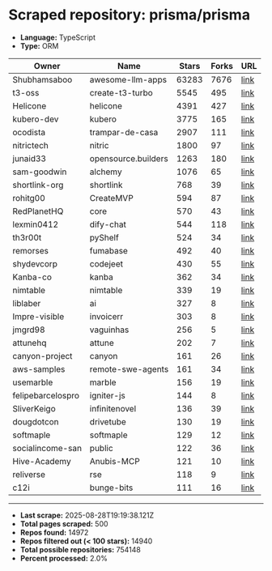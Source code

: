 # Scraped repository: prisma/prisma
* **Language:** TypeScript
* **Type:** ORM

| Owner | Name | Stars | Forks | URL |
|---|---|---|---|---|
| Shubhamsaboo | awesome-llm-apps | 63283 | 7676 | [link](https://github.com/Shubhamsaboo/awesome-llm-apps) |
| t3-oss | create-t3-turbo | 5545 | 495 | [link](https://github.com/t3-oss/create-t3-turbo) |
| Helicone | helicone | 4391 | 427 | [link](https://github.com/Helicone/helicone) |
| kubero-dev | kubero | 3775 | 165 | [link](https://github.com/kubero-dev/kubero) |
| ocodista | trampar-de-casa | 2907 | 111 | [link](https://github.com/ocodista/trampar-de-casa) |
| nitrictech | nitric | 1800 | 97 | [link](https://github.com/nitrictech/nitric) |
| junaid33 | opensource.builders | 1263 | 180 | [link](https://github.com/junaid33/opensource.builders) |
| sam-goodwin | alchemy | 1076 | 65 | [link](https://github.com/sam-goodwin/alchemy) |
| shortlink-org | shortlink | 768 | 39 | [link](https://github.com/shortlink-org/shortlink) |
| rohitg00 | CreateMVP | 594 | 87 | [link](https://github.com/rohitg00/CreateMVP) |
| RedPlanetHQ | core | 570 | 43 | [link](https://github.com/RedPlanetHQ/core) |
| lexmin0412 | dify-chat | 544 | 118 | [link](https://github.com/lexmin0412/dify-chat) |
| th3r00t | pyShelf | 524 | 34 | [link](https://github.com/th3r00t/pyShelf) |
| remorses | fumabase | 492 | 40 | [link](https://github.com/remorses/fumabase) |
| shydevcorp | codejeet | 430 | 55 | [link](https://github.com/shydevcorp/codejeet) |
| Kanba-co | kanba | 362 | 34 | [link](https://github.com/Kanba-co/kanba) |
| nimtable | nimtable | 339 | 19 | [link](https://github.com/nimtable/nimtable) |
| liblaber | ai | 327 | 8 | [link](https://github.com/liblaber/ai) |
| Impre-visible | invoicerr | 303 | 8 | [link](https://github.com/Impre-visible/invoicerr) |
| jmgrd98 | vaguinhas | 256 | 5 | [link](https://github.com/jmgrd98/vaguinhas) |
| attunehq | attune | 202 | 7 | [link](https://github.com/attunehq/attune) |
| canyon-project | canyon | 161 | 26 | [link](https://github.com/canyon-project/canyon) |
| aws-samples | remote-swe-agents | 161 | 34 | [link](https://github.com/aws-samples/remote-swe-agents) |
| usemarble | marble | 156 | 19 | [link](https://github.com/usemarble/marble) |
| felipebarcelospro | igniter-js | 144 | 8 | [link](https://github.com/felipebarcelospro/igniter-js) |
| SliverKeigo | infinitenovel | 136 | 39 | [link](https://github.com/SliverKeigo/infinitenovel) |
| dougdotcon | drivetube | 130 | 19 | [link](https://github.com/dougdotcon/drivetube) |
| softmaple | softmaple | 129 | 12 | [link](https://github.com/softmaple/softmaple) |
| socialincome-san | public | 122 | 36 | [link](https://github.com/socialincome-san/public) |
| Hive-Academy | Anubis-MCP | 121 | 10 | [link](https://github.com/Hive-Academy/Anubis-MCP) |
| reliverse | rse | 118 | 9 | [link](https://github.com/reliverse/rse) |
| c12i | bunge-bits | 111 | 16 | [link](https://github.com/c12i/bunge-bits) |

---
* **Last scrape:** 2025-08-28T19:19:38.121Z
* **Total pages scraped:** 500
* **Repos found:** 14972
* **Repos filtered out (< 100 stars):** 14940
* **Total possible repositories:** 754148
* **Percent processed:** 2.0%
